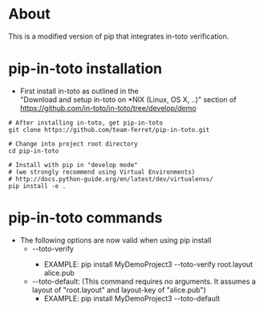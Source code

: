 About
=====
This is a modified version of pip that integrates in-toto verification.

pip-in-toto installation
=====================
* First install in-toto as outlined in the  
"Download and setup in-toto on *NIX (Linux, OS X, ..)" section of https://github.com/in-toto/in-toto/tree/develop/demo

```shell
# After installing in-toto, get pip-in-toto
git clone https://github.com/team-ferret/pip-in-toto.git

# Change into project root directory
cd pip-in-toto

# Install with pip in "develop mode"
# (we strongly recommend using Virtual Environments)
# http://docs.python-guide.org/en/latest/dev/virtualenvs/
pip install -e .

```

pip-in-toto commands
====================
* The following options are now valid when using pip install
	* --toto-verify <layout> <layout-keys> 
		* EXAMPLE: pip install MyDemoProject3 --toto-verify root.layout alice.pub
	* --toto-default: (This command requires no arguments. It assumes a layout of "root.layout" and layout-key of "alice.pub")
		* EXAMPLE: pip install MyDemoProject3 --toto-default



